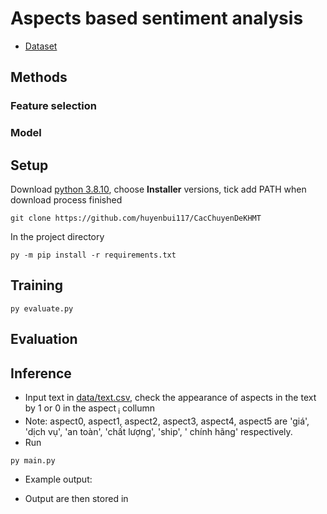 # Aspects based sentiment analysis

- [Dataset](https://github.com/phuonglt26/Vietnamese-E-commerce-Dataset)

## Methods

### Feature selection


### Model

## Setup

Download [python 3.8.10](https://www.python.org/downloads/release/python-3810/), choose **Installer** versions, tick add
PATH when download process finished

```shell
git clone https://github.com/huyenbui117/CacChuyenDeKHMT
```

In the project directory

```shell
py -m pip install -r requirements.txt
```

## Training

```shell
py evaluate.py 
```

## Evaluation



## Inference

- Input text in [data/text.csv](data/text.csv), check the appearance of aspects in the text by 1 or 0 in the aspect<sub>
  i</sub> collumn
- Note: aspect0, aspect1, aspect2, aspect3, aspect4, aspect5 are 'giá', 'dịch vụ', 'an toàn', 'chất lượng', 'ship', '
  chính hãng' respectively.
- Run

```shell
py main.py
```

- Example output:

- Output are then stored in 

